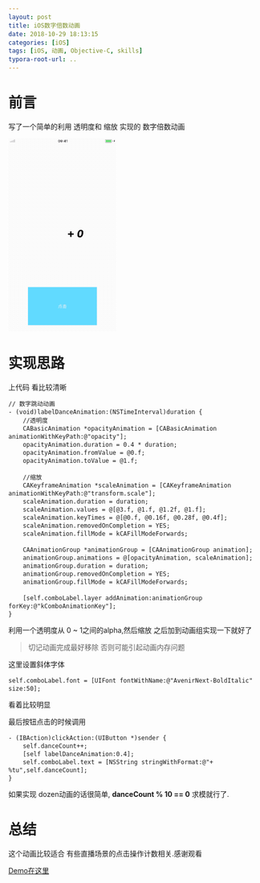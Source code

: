 ```yaml
---
layout: post
title: iOS数字倍数动画
date: 2018-10-29 18:13:15
categories: [iOS]
tags: [iOS, 动画, Objective-C, skills]
typora-root-url: ..
---
```



# 前言 

写了一个简单的利用 透明度和 缩放 实现的 数字倍数动画 

![demo](/assets/images/20181029LabelDanceAnimation/danceLabel.gif)


# 实现思路

上代码 看比较清晰

``` objc
// 数字跳动动画
- (void)labelDanceAnimation:(NSTimeInterval)duration {
    //透明度
    CABasicAnimation *opacityAnimation = [CABasicAnimation animationWithKeyPath:@"opacity"];
    opacityAnimation.duration = 0.4 * duration;
    opacityAnimation.fromValue = @0.f;
    opacityAnimation.toValue = @1.f;
    
    //缩放
    CAKeyframeAnimation *scaleAnimation = [CAKeyframeAnimation animationWithKeyPath:@"transform.scale"];
    scaleAnimation.duration = duration;
    scaleAnimation.values = @[@3.f, @1.f, @1.2f, @1.f];
    scaleAnimation.keyTimes = @[@0.f, @0.16f, @0.28f, @0.4f];
    scaleAnimation.removedOnCompletion = YES;
    scaleAnimation.fillMode = kCAFillModeForwards;
    
    CAAnimationGroup *animationGroup = [CAAnimationGroup animation];
    animationGroup.animations = @[opacityAnimation, scaleAnimation];
    animationGroup.duration = duration;
    animationGroup.removedOnCompletion = YES;
    animationGroup.fillMode = kCAFillModeForwards;
    
    [self.comboLabel.layer addAnimation:animationGroup forKey:@"kComboAnimationKey"];
}

```

利用一个透明度从 0 ~ 1之间的alpha,然后缩放 之后加到动画组实现一下就好了

> 切记动画完成最好移除 否则可能引起动画内存问题

这里设置斜体字体

``` objc
self.comboLabel.font = [UIFont fontWithName:@"AvenirNext-BoldItalic" size:50];
```

看着比较明显


最后按钮点击的时候调用

``` objc
- (IBAction)clickAction:(UIButton *)sender {
    self.danceCount++;
    [self labelDanceAnimation:0.4];
    self.comboLabel.text = [NSString stringWithFormat:@"+  %tu",self.danceCount];
}
```

如果实现 dozen动画的话很简单, __danceCount % 10 == 0__ 求模就行了.

# 总结

这个动画比较适合 有些直播场景的点击操作计数相关.感谢观看


[Demo在这里](https://github.com/sunyazhou13/LiveComboLabel)




